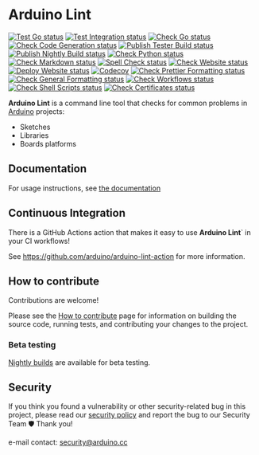 # Arduino Lint

[![Test Go status](https://github.com/arduino/arduino-lint/actions/workflows/test-go-task.yml/badge.svg)](https://github.com/arduino/arduino-lint/actions/workflows/test-go-task.yml)
[![Test Integration status](https://github.com/arduino/arduino-lint/actions/workflows/test-go-integration-task.yml/badge.svg)](https://github.com/arduino/arduino-lint/actions/workflows/test-go-integration-task.yml)
[![Check Go status](https://github.com/arduino/arduino-lint/actions/workflows/check-go-task.yml/badge.svg)](https://github.com/arduino/arduino-lint/actions/workflows/check-go-task.yml)
[![Check Code Generation status](https://github.com/arduino/arduino-lint/actions/workflows/check-code-generation-task.yml/badge.svg)](https://github.com/arduino/arduino-lint/actions/workflows/check-code-generation-task.yml)
[![Publish Tester Build status](https://github.com/arduino/arduino-lint/actions/workflows/publish-go-tester-task.yml/badge.svg)](https://github.com/arduino/arduino-lint/actions/workflows/publish-go-tester-task.yml)
[![Publish Nightly Build status](https://github.com/arduino/arduino-lint/actions/workflows/publish-go-nightly-task.yml/badge.svg)](https://github.com/arduino/arduino-lint/actions/workflows/publish-go-nightly-task.yml)
[![Check Python status](https://github.com/arduino/arduino-lint/actions/workflows/check-python-task.yml/badge.svg)](https://github.com/arduino/arduino-lint/actions/workflows/check-python-task.yml)
[![Check Markdown status](https://github.com/arduino/arduino-lint/actions/workflows/check-markdown-task.yml/badge.svg)](https://github.com/arduino/arduino-lint/actions/workflows/check-markdown-task.yml)
[![Spell Check status](https://github.com/arduino/arduino-lint/actions/workflows/spell-check-task.yml/badge.svg)](https://github.com/arduino/arduino-lint/actions/workflows/spell-check-task.yml)
[![Check Website status](https://github.com/arduino/arduino-lint/actions/workflows/check-mkdocs-task.yml/badge.svg)](https://github.com/arduino/arduino-lint/actions/workflows/check-mkdocs-task.yml)
[![Deploy Website status](https://github.com/arduino/arduino-lint/actions/workflows/deploy-cobra-mkdocs-versioned-poetry.yml/badge.svg)](https://github.com/arduino/arduino-lint/actions/workflows/deploy-cobra-mkdocs-versioned-poetry.yml)
[![Codecov](https://codecov.io/gh/arduino/arduino-lint/branch/main/graph/badge.svg?token=nprqPQMbdh)](https://codecov.io/gh/arduino/arduino-lint)
[![Check Prettier Formatting status](https://github.com/arduino/arduino-lint/actions/workflows/check-prettier-formatting-task.yml/badge.svg)](https://github.com/arduino/arduino-lint/actions/workflows/check-prettier-formatting-task.yml)
[![Check General Formatting status](https://github.com/arduino/arduino-lint/actions/workflows/check-general-formatting-task.yml/badge.svg)](https://github.com/arduino/arduino-lint/actions/workflows/check-general-formatting-task.yml)
[![Check Workflows status](https://github.com/arduino/arduino-lint/actions/workflows/check-workflows-task.yml/badge.svg)](https://github.com/arduino/arduino-lint/actions/workflows/check-workflows-task.yml)
[![Check Shell Scripts status](https://github.com/arduino/arduino-lint/actions/workflows/check-shell-task.yml/badge.svg)](https://github.com/arduino/arduino-lint/actions/workflows/check-shell-task.yml)
[![Check Certificates status](https://github.com/arduino/arduino-lint/actions/workflows/check-certificates.yml/badge.svg)](https://github.com/arduino/arduino-lint/actions/workflows/check-certificates.yml)

**Arduino Lint** is a command line tool that checks for common problems in [Arduino](https://www.arduino.cc/) projects:

- Sketches
- Libraries
- Boards platforms

## Documentation

For usage instructions, see [the documentation](https://arduino.github.io/arduino-lint/latest/)

## Continuous Integration

There is a GitHub Actions action that makes it easy to use **Arduino Lint**` in your CI workflows!

See https://github.com/arduino/arduino-lint-action for more information.

## How to contribute

Contributions are welcome!

Please see the [How to contribute](https://arduino.github.io/arduino-lint/latest/CONTRIBUTING/) page for information on
building the source code, running tests, and contributing your changes to the project.

### Beta testing

[Nightly builds](https://arduino.github.io/arduino-lint/latest/installation/#nightly-builds) are available for beta
testing.

## Security

If you think you found a vulnerability or other security-related bug in this project, please read our
[security policy](https://github.com/arduino/arduino-lint/security/policy) and report the bug to our Security Team 🛡️
Thank you!

e-mail contact: security@arduino.cc
